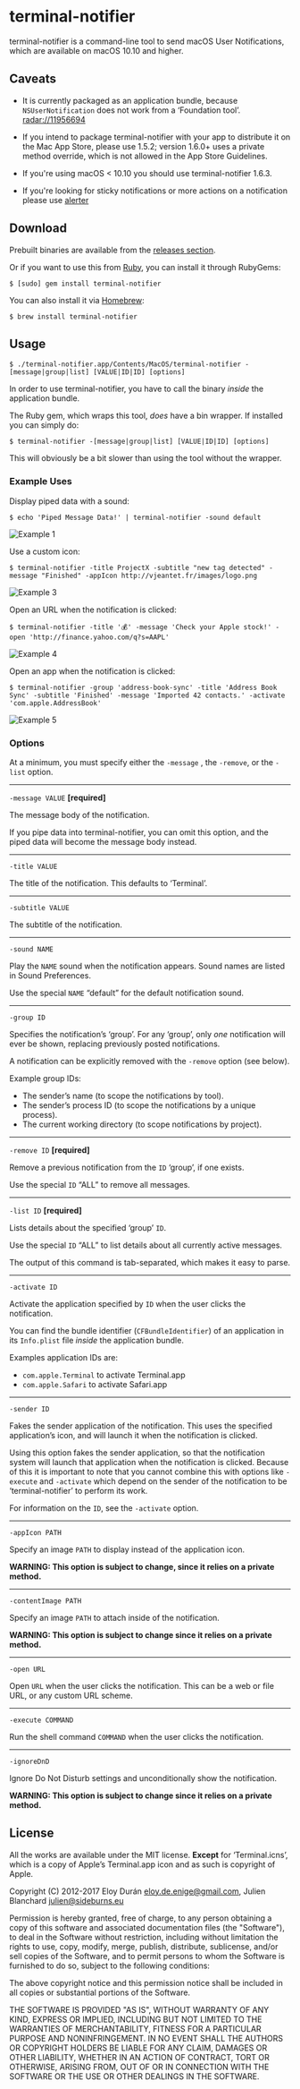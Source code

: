 # terminal-notifier

terminal-notifier is a command-line tool to send macOS User Notifications,
which are available on macOS 10.10 and higher.


## Caveats

* It is currently packaged as an application bundle, because `NSUserNotification`
  does not work from a ‘Foundation tool’. [radar://11956694](radar://11956694)

* If you intend to package terminal-notifier with your app to distribute it on the Mac App Store, please use 1.5.2; version 1.6.0+ uses a private method override, which is not allowed in the App Store Guidelines.

* If you're using macOS < 10.10 you should use terminal-notifier 1.6.3.

* If you're looking for sticky notifications or more actions on a notification please use [alerter](https://github.com/vjeantet/alerter)

## Download

Prebuilt binaries are available from the
[releases section](https://github.com/julienXX/terminal-notifier/releases).

Or if you want to use this from
[Ruby](https://github.com/julienXX/terminal-notifier/tree/master/Ruby), you can
install it through RubyGems:

```
$ [sudo] gem install terminal-notifier
```

You can also install it via [Homebrew](https://github.com/mxcl/homebrew):
```
$ brew install terminal-notifier
```

## Usage

```
$ ./terminal-notifier.app/Contents/MacOS/terminal-notifier -[message|group|list] [VALUE|ID|ID] [options]
```

In order to use terminal-notifier, you have to call the binary _inside_ the
application bundle.

The Ruby gem, which wraps this tool, _does_ have a bin wrapper. If installed
you can simply do:

```
$ terminal-notifier -[message|group|list] [VALUE|ID|ID] [options]
```

This will obviously be a bit slower than using the tool without the wrapper.


### Example Uses

Display piped data with a sound:
```
$ echo 'Piped Message Data!' | terminal-notifier -sound default
```

![Example 1](assets/Example_1.png)

Use a custom icon:
```
$ terminal-notifier -title ProjectX -subtitle "new tag detected" -message "Finished" -appIcon http://vjeantet.fr/images/logo.png
```

![Example 3](assets/Example_3.png)

Open an URL when the notification is clicked:
```
$ terminal-notifier -title '💰' -message 'Check your Apple stock!' -open 'http://finance.yahoo.com/q?s=AAPL'
```

![Example 4](assets/Example_4.png)

Open an app when the notification is clicked:
```
$ terminal-notifier -group 'address-book-sync' -title 'Address Book Sync' -subtitle 'Finished' -message 'Imported 42 contacts.' -activate 'com.apple.AddressBook'
```

![Example 5](assets/Example_5.png)


### Options

At a minimum, you must specify either the `-message` , the `-remove`, or the
`-list` option.

-------------------------------------------------------------------------------

`-message VALUE`  **[required]**

The message body of the notification.

If you pipe data into terminal-notifier, you can omit this option,
and the piped data will become the message body instead.

-------------------------------------------------------------------------------

`-title VALUE`

The title of the notification. This defaults to ‘Terminal’.

-------------------------------------------------------------------------------

`-subtitle VALUE`

The subtitle of the notification.

-------------------------------------------------------------------------------

`-sound NAME`

Play the `NAME` sound when the notification appears.
Sound names are listed in Sound Preferences.

Use the special `NAME` “default” for the default notification sound.

-------------------------------------------------------------------------------

`-group ID`

Specifies the notification’s ‘group’. For any ‘group’, only _one_
notification will ever be shown, replacing previously posted notifications.

A notification can be explicitly removed with the `-remove` option (see
below).

Example group IDs:

* The sender’s name (to scope the notifications by tool).
* The sender’s process ID (to scope the notifications by a unique process).
* The current working directory (to scope notifications by project).

-------------------------------------------------------------------------------

`-remove ID`  **[required]**

Remove a previous notification from the `ID` ‘group’, if one exists.

Use the special `ID` “ALL” to remove all messages.

-------------------------------------------------------------------------------

`-list ID` **[required]**

Lists details about the specified ‘group’ `ID`.

Use the special `ID` “ALL” to list details about all currently active messages.

The output of this command is tab-separated, which makes it easy to parse.

-------------------------------------------------------------------------------

`-activate ID`

Activate the application specified by `ID` when the user clicks the
notification.

You can find the bundle identifier (`CFBundleIdentifier`) of an application in its `Info.plist` file
_inside_ the application bundle.

Examples application IDs are:

* `com.apple.Terminal` to activate Terminal.app
* `com.apple.Safari` to activate Safari.app

-------------------------------------------------------------------------------

`-sender ID`

Fakes the sender application of the notification. This uses the specified
application’s icon, and will launch it when the notification is clicked.

Using this option fakes the sender application, so that the notification system
will launch that application when the notification is clicked. Because of this
it is important to note that you cannot combine this with options like
`-execute` and `-activate` which depend on the sender of the notification to be
‘terminal-notifier’ to perform its work.

For information on the `ID`, see the `-activate` option.

-------------------------------------------------------------------------------

`-appIcon PATH`

Specify an image `PATH` to display instead of the application icon.

**WARNING: This option is subject to change, since it relies on a private method.**

-------------------------------------------------------------------------------

`-contentImage PATH`

Specify an image `PATH` to attach inside of the notification.

**WARNING: This option is subject to change since it relies on a private method.**

-------------------------------------------------------------------------------

`-open URL`

Open `URL` when the user clicks the notification. This can be a web or file URL,
or any custom URL scheme.

-------------------------------------------------------------------------------

`-execute COMMAND`

Run the shell command `COMMAND` when the user clicks the notification.

-------------------------------------------------------------------------------

`-ignoreDnD`

Ignore Do Not Disturb settings and unconditionally show the notification.

**WARNING: This option is subject to change since it relies on a private method.**

## License

All the works are available under the MIT license. **Except** for
‘Terminal.icns’, which is a copy of Apple’s Terminal.app icon and as such is
copyright of Apple.

Copyright (C) 2012-2017 Eloy Durán <eloy.de.enige@gmail.com>, Julien Blanchard
<julien@sideburns.eu>

Permission is hereby granted, free of charge, to any person obtaining a copy of
this software and associated documentation files (the "Software"), to deal in
the Software without restriction, including without limitation the rights to
use, copy, modify, merge, publish, distribute, sublicense, and/or sell copies
of the Software, and to permit persons to whom the Software is furnished to do
so, subject to the following conditions:

The above copyright notice and this permission notice shall be included in all
copies or substantial portions of the Software.

THE SOFTWARE IS PROVIDED "AS IS", WITHOUT WARRANTY OF ANY KIND, EXPRESS OR
IMPLIED, INCLUDING BUT NOT LIMITED TO THE WARRANTIES OF MERCHANTABILITY,
FITNESS FOR A PARTICULAR PURPOSE AND NONINFRINGEMENT. IN NO EVENT SHALL THE
AUTHORS OR COPYRIGHT HOLDERS BE LIABLE FOR ANY CLAIM, DAMAGES OR OTHER
LIABILITY, WHETHER IN AN ACTION OF CONTRACT, TORT OR OTHERWISE, ARISING FROM,
OUT OF OR IN CONNECTION WITH THE SOFTWARE OR THE USE OR OTHER DEALINGS IN THE
SOFTWARE.
